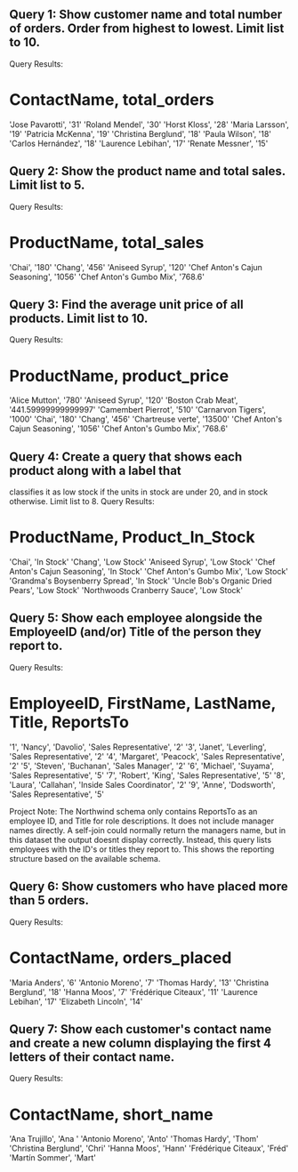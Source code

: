 ## Query 1: Show customer name and total number of orders. Order from highest to lowest. Limit list to 10.
Query Results:
 # ContactName, total_orders
'Jose Pavarotti', '31'
'Roland Mendel', '30'
'Horst Kloss', '28'
'Maria Larsson', '19'
'Patricia McKenna', '19'
'Christina Berglund', '18'
'Paula Wilson', '18'
'Carlos Hernández', '18'
'Laurence Lebihan', '17'
'Renate Messner', '15'


## Query 2: Show the product name and total sales. Limit list to 5.
Query Results: 
# ProductName, total_sales
'Chai', '180'
'Chang', '456'
'Aniseed Syrup', '120'
'Chef Anton\'s Cajun Seasoning', '1056'
'Chef Anton\'s Gumbo Mix', '768.6'

## Query 3: Find the average unit price of all products. Limit list to 10. 
Query Results: 
# ProductName, product_price
'Alice Mutton', '780'
'Aniseed Syrup', '120'
'Boston Crab Meat', '441.59999999999997'
'Camembert Pierrot', '510'
'Carnarvon Tigers', '1000'
'Chai', '180'
'Chang', '456'
'Chartreuse verte', '13500'
'Chef Anton\'s Cajun Seasoning', '1056'
'Chef Anton\'s Gumbo Mix', '768.6'


## Query 4: Create a query that shows each product along with a label that 
classifies it as low stock if the units in stock are under 20, and in stock otherwise. Limit list to 8.
Query Results:
# ProductName, Product_In_Stock
'Chai', 'In Stock'
'Chang', 'Low Stock'
'Aniseed Syrup', 'Low Stock'
'Chef Anton\'s Cajun Seasoning', 'In Stock'
'Chef Anton\'s Gumbo Mix', 'Low Stock'
'Grandma\'s Boysenberry Spread', 'In Stock'
'Uncle Bob\'s Organic Dried Pears', 'Low Stock'
'Northwoods Cranberry Sauce', 'Low Stock'


## Query 5: Show each employee alongside the EmployeeID (and/or) Title of the person they report to.
Query Results: 
# EmployeeID, FirstName, LastName, Title, ReportsTo
'1', 'Nancy', 'Davolio', 'Sales Representative', '2'
'3', 'Janet', 'Leverling', 'Sales Representative', '2'
'4', 'Margaret', 'Peacock', 'Sales Representative', '2'
'5', 'Steven', 'Buchanan', 'Sales Manager', '2'
'6', 'Michael', 'Suyama', 'Sales Representative', '5'
'7', 'Robert', 'King', 'Sales Representative', '5'
'8', 'Laura', 'Callahan', 'Inside Sales Coordinator', '2'
'9', 'Anne', 'Dodsworth', 'Sales Representative', '5'

Project Note:
The Northwind schema only contains ReportsTo as an employee ID, and Title for role descriptions. It does not include manager names directly. A self-join could normally return the managers name, but in this dataset the output doesnt display correctly. Instead, this query lists employees with the ID's or titles they report to. This shows the reporting structure based on the available schema. 


## Query 6: Show customers who have placed more than 5 orders.
Query Results: 
# ContactName, orders_placed
'Maria Anders', '6'
'Antonio Moreno', '7'
'Thomas Hardy', '13'
'Christina Berglund', '18'
'Hanna Moos', '7'
'Frédérique Citeaux', '11'
'Laurence Lebihan', '17'
'Elizabeth Lincoln', '14'

## Query 7: Show each customer's contact name and create a new column displaying the first 4 letters of their contact name.
Query Results:
# ContactName, short_name
'Ana Trujillo', 'Ana '
'Antonio Moreno', 'Anto'
'Thomas Hardy', 'Thom'
'Christina Berglund', 'Chri'
'Hanna Moos', 'Hann'
'Frédérique Citeaux', 'Fréd'
'Martín Sommer', 'Mart'

